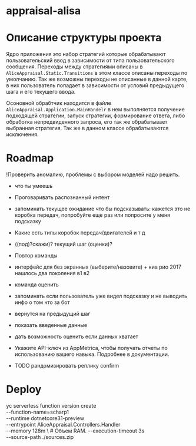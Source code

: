 ﻿# appraisal-alisa

# Описание структуры проекта

Ядро приложения это набор стратегий которые обрабатывают пользовательский ввод в зависимости от типа пользовательского сообщения. Переходы между стратегиями описаны в `AliceAppraisal.Static.Transitions` в этом классе описаны переходы по умолчанию. Так же возможны переходы не описанные в данной карте, в них пользователь попадает в зависимости от условий предыдущего шага и его текущего ввода.  

Осоновной обрабтчик находится в файле `AliceAppraisal.Application.MainHandelr` в нем выполняется получение подходящей стратегии, запуск стратегии, формирование ответа, либо обработка непредвиденного запроса, его так же обрабатывает выбранная стратегия. Так же в данном классе обрабатываются исключения.


# Roadmap
!Проверить аномалию, проблемы с выбором моделей надо решить.

- что ты умеешь
- Проговаривать распознанный интент
- запоминать текущее ожидание что бы подсказывать: кажется это не коробка передач, попробуйте еще раз или попросите у меня подсказку
- Какие есть типы коробок передач/двигателей и т д
- ((под)?скажи)? текущий шаг (оценки)? 
- Повтор команды
- интерфейс для без экранных (выберите/назовите) + киа рио 2017 нашлось два поколения в1 в2
- команда оценить
- запоминать если пользователь уже видел подсказку и не выводить инфо о том что за бот
- вернутся на предыдущий шаг
- показать введенные данные
- дать возможность оценить если данных хватает

- Укажите API-ключ из AppMetrica, чтобы получать отчеты по использованию вашего навыка. Подробнее в документации.
- TODO рандомизировать реплику confirm

# Deploy

yc serverless function version create \
--function-name=scharp1 \
--runtime dotnetcore31-preview \
--entrypoint AliceAppraisal.Controllers.Handler \
--memory 128m \ # Объем RAM.
--execution-timeout 3s \
--source-path ./sources.zip

